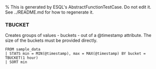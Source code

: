 % This is generated by ESQL's AbstractFunctionTestCase. Do not edit it. See ../README.md for how to regenerate it.

### TBUCKET
Creates groups of values - buckets - out of a @timestamp attribute. The size of the buckets must be provided directly.

```esql
FROM sample_data
| STATS min = MIN(@timestamp), max = MAX(@timestamp) BY bucket = TBUCKET(1 hour)
| SORT min
```
